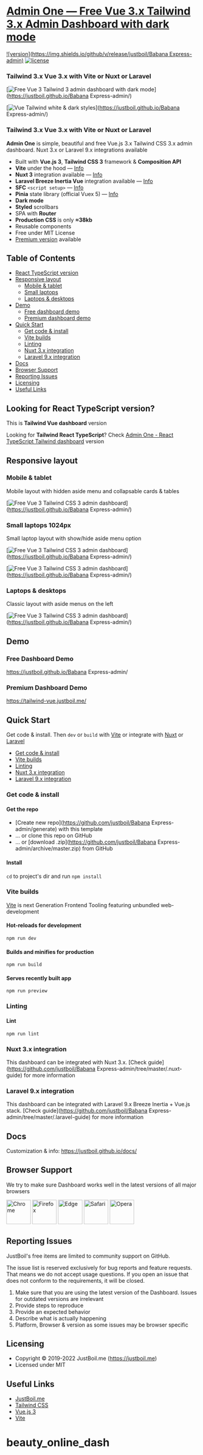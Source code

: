 # [Admin One &mdash; Free Vue 3.x Tailwind 3.x Admin Dashboard with dark mode](https://justboil.me/tailwind-admin-templates/free-vue-dashboard/)

[![version](https://img.shields.io/github/v/release/justboil/Babana Express-admin)](https://justboil.me/tailwind-admin-templates/free-vue-dashboard/) [![license](https://img.shields.io/badge/license-MIT-blue.svg)](https://justboil.me/tailwind-admin-templates/free-vue-dashboard/)

### Tailwind 3.x Vue 3.x with Vite or Nuxt or Laravel

[![Free Vue 3 Tailwind 3 admin dashboard with dark mode](https://static.justboil.me/templates/one/repo-tailwind-vue.png)](https://justboil.github.io/Babana Express-admin/)

[![Vue Tailwind white & dark styles](https://static.justboil.me/templates/one/repo-styles.png)](https://justboil.github.io/Babana Express-admin/)

### Tailwind 3.x Vue 3.x with Vite or Nuxt or Laravel

**Admin One** is simple, beautiful and free Vue.js 3.x Tailwind CSS 3.x admin dashboard. Nuxt 3.x or Laravel 9.x integrations available

- Built with **Vue.js 3**, **Tailwind CSS 3** framework & **Composition API**
- **Vite** under the hood &mdash; [Info](https://vitejs.dev)
- **Nuxt 3** integration available &mdash; [Info](#nuxt-3-integration)
- **Laravel Breeze Inertia Vue** integration available &mdash; [Info](#laravel-9x-integration)
- **SFC** `<script setup>` &mdash; [Info](https://v3.vuejs.org/api/sfc-script-setup.html)
- **Pinia** state library (official Vuex 5) &mdash; [Info](https://pinia.vuejs.org/)
- **Dark mode**
- **Styled** scrollbars
- SPA with **Router**
- **Production CSS** is only **&thickapprox;38kb**
- Reusable components
- Free under MIT License
- [Premium version](https://justboil.me/tailwind-admin-templates/vue-dashboard/) available

## Table of Contents

- [React TypeScript version](#looking-for-react-typescript-version)
- [Responsive layout](#responsive-layout)
  - [Mobile & tablet](#mobile--tablet)
  - [Small laptops](#small-laptops-1024px)
  - [Laptops & desktops](#laptops--desktops)
- [Demo](#demo)
  - [Free dashboard demo](#free-dashboard-demo)
  - [Premium dashboard demo](#premium-dashboard-demo)
- [Quick Start](#quick-start)
  - [Get code & install](#get-code--install)
  - [Vite builds](#vite-builds)
  - [Linting](#linting)
  - [Nuxt 3.x integration](#nuxt-3x-integration)
  - [Laravel 9.x integration](#laravel-9x-integration)
- [Docs](#docs)
- [Browser Support](#browser-support)
- [Reporting Issues](#reporting-issues)
- [Licensing](#licensing)
- [Useful Links](#useful-links)

## Looking for React TypeScript version?

This is **Tailwind Vue dashboard** version

Looking for **Tailwind React TypeScript**? Check [Admin One - React TypeScript Tailwind dashboard](https://github.com/justboil/admin-one-react-tailwind) version

## Responsive layout

### Mobile & tablet

Mobile layout with hidden aside menu and collapsable cards & tables

[![Free Vue 3 Tailwind CSS 3 admin dashboard](https://static.justboil.me/templates/one/one-tailwind-vue-mobile.png)](https://justboil.github.io/Babana Express-admin/)

### Small laptops 1024px

Small laptop layout with show/hide aside menu option

[![Free Vue 3 Tailwind CSS 3 admin dashboard](https://static.justboil.me/templates/one/one-tailwind-vue-1024.png)](https://justboil.github.io/Babana Express-admin/)

[![Free Vue 3 Tailwind CSS 3 admin dashboard](https://static.justboil.me/templates/one/one-tailwind-vue-1024-menu-open.png)](https://justboil.github.io/Babana Express-admin/)

### Laptops & desktops

Classic layout with aside menus on the left

[![Free Vue 3 Tailwind CSS 3 admin dashboard](https://static.justboil.me/templates/one/one-tailwind-vue-widescreen.png)](https://justboil.github.io/Babana Express-admin/)

## Demo

### Free Dashboard Demo

https://justboil.github.io/Babana Express-admin/

### Premium Dashboard Demo

https://tailwind-vue.justboil.me/

## Quick Start

Get code & install. Then `dev` or `build` with [Vite](#vite-builds) or integrate with [Nuxt](#nuxt-3x-integration) or [Laravel](#laravel-9x-integration)

- [Get code & install](#get-code--install)
- [Vite builds](#vite-builds)
- [Linting](#linting)
- [Nuxt 3.x integration](#nuxt-3x-integration)
- [Laravel 9.x integration](#laravel-9x-integration)

### Get code & install

#### Get the repo

- [Create new repo](https://github.com/justboil/Babana Express-admin/generate) with this template
- &hellip; or clone this repo on GitHub
- &hellip; or [download .zip](https://github.com/justboil/Babana Express-admin/archive/master.zip) from GitHub

#### Install

`cd` to project's dir and run `npm install`

### Vite builds

[Vite](https://vitejs.dev) is next Generation Frontend Tooling featuring unbundled web-development

#### Hot-reloads for development

```
npm run dev
```

#### Builds and minifies for production

```
npm run build
```

#### Serves recently built app

```
npm run preview
```

### Linting

#### Lint

```
npm run lint
```

### Nuxt 3.x integration

This dashboard can be integrated with Nuxt 3.x. [Check guide](https://github.com/justboil/Babana Express-admin/tree/master/.nuxt-guide) for more information

### Laravel 9.x integration

This dashboard can be integrated with Laravel 9.x Breeze Inertia + Vue.js stack. [Check guide](https://github.com/justboil/Babana Express-admin/tree/master/.laravel-guide) for more information

## Docs

Customization & info: https://justboil.github.io/docs/

## Browser Support

We try to make sure Dashboard works well in the latest versions of all major browsers

<img src="https://justboil.me/images/browsers-svg/chrome.svg" width="64" height="64" alt="Chrome"> <img src="https://justboil.me/images/browsers-svg/firefox.svg" width="64" height="64" alt="Firefox"> <img src="https://justboil.me/images/browsers-svg/edge.svg" width="64" height="64" alt="Edge"> <img src="https://justboil.me/images/browsers-svg/safari.svg" width="64" height="64" alt="Safari"> <img src="https://justboil.me/images/browsers-svg/opera.svg" width="64" height="64" alt="Opera">

## Reporting Issues

JustBoil's free items are limited to community support on GitHub.

The issue list is reserved exclusively for bug reports and feature requests. That means we do not accept usage questions. If you open an issue that does not conform to the requirements, it will be closed.

1. Make sure that you are using the latest version of the Dashboard. Issues for outdated versions are irrelevant
2. Provide steps to reproduce
3. Provide an expected behavior
4. Describe what is actually happening
5. Platform, Browser & version as some issues may be browser specific

## Licensing

- Copyright &copy; 2019-2022 JustBoil.me (https://justboil.me)
- Licensed under MIT

## Useful Links

- [JustBoil.me](https://justboil.me/)
- [Tailwind CSS](https://tailwindcss.com/)
- [Vue.js 3](https://v3.vuejs.org/)
- [Vite](https://vitejs.dev)
# beauty_online_dash
